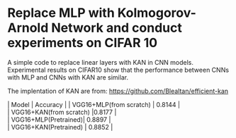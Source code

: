 # Replace MLP with Kolmogorov-Arnold Network and conduct experiments on CIFAR 10
A simple code to replace linear layers with KAN in CNN models. Experimental results on CIFAR10 show that the performance between CNNs with MLP and CNNs with KAN are similar.

The implentation of KAN are from: https://github.com/Blealtan/efficient-kan

| Model | Accuracy | 
| VGG16+MLP(from scratch) | 0.8144 |  
| VGG16+KAN(from scratch)  |0.8177 |  
| VGG16+MLP(Pretrained)| 0.8897 |  
| VGG16+KAN(Pretrained)  | 0.8852 |  
